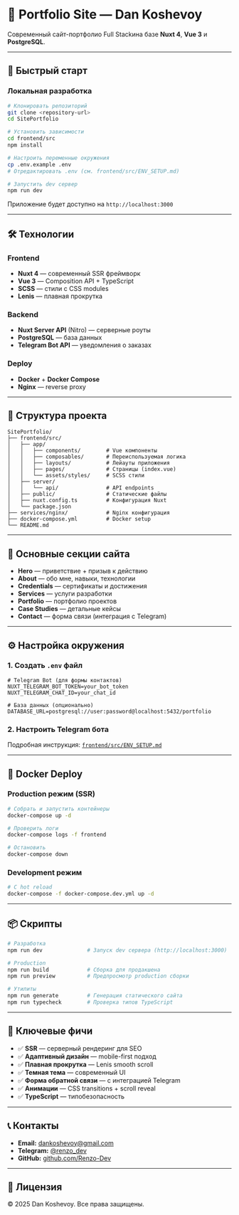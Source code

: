 # 💼 Portfolio Site — Dan Koshevoy

Современный сайт-портфолио Full Stackина базе **Nuxt 4**, **Vue 3** и **PostgreSQL**.

---

## 🚀 Быстрый старт

### Локальная разработка

```bash
# Клонировать репозиторий
git clone <repository-url>
cd SitePortfolio

# Установить зависимости
cd frontend/src
npm install

# Настроить переменные окружения
cp .env.example .env
# Отредактировать .env (см. frontend/src/ENV_SETUP.md)

# Запустить dev сервер
npm run dev
```

Приложение будет доступно на `http://localhost:3000`

---

## 🛠️ Технологии

### Frontend

- **Nuxt 4** — современный SSR фреймворк
- **Vue 3** — Composition API + TypeScript
- **SCSS** — стили с CSS modules
- **Lenis** — плавная прокрутка

### Backend

- **Nuxt Server API** (Nitro) — серверные роуты
- **PostgreSQL** — база данных
- **Telegram Bot API** — уведомления о заказах

### Deploy

- **Docker** + **Docker Compose**
- **Nginx** — reverse proxy

---

## 📁 Структура проекта

```
SitePortfolio/
├── frontend/src/
│   ├── app/
│   │   ├── components/        # Vue компоненты
│   │   ├── composables/       # Переиспользуемая логика
│   │   ├── layouts/           # Лейауты приложения
│   │   ├── pages/             # Страницы (index.vue)
│   │   └── assets/styles/     # SCSS стили
│   ├── server/
│   │   └── api/               # API endpoints
│   ├── public/                # Статические файлы
│   ├── nuxt.config.ts         # Конфигурация Nuxt
│   └── package.json
├── services/nginx/            # Nginx конфигурация
├── docker-compose.yml         # Docker setup
└── README.md
```

---

## 🎨 Основные секции сайта

- **Hero** — приветствие + призыв к действию
- **About** — обо мне, навыки, технологии
- **Credentials** — сертификаты и достижения
- **Services** — услуги разработки
- **Portfolio** — портфолио проектов
- **Case Studies** — детальные кейсы
- **Contact** — форма связи (интеграция с Telegram)

---

## ⚙️ Настройка окружения

### 1. Создать `.env` файл

```env
# Telegram Bot (для формы контактов)
NUXT_TELEGRAM_BOT_TOKEN=your_bot_token
NUXT_TELEGRAM_CHAT_ID=your_chat_id

# База данных (опционально)
DATABASE_URL=postgresql://user:password@localhost:5432/portfolio
```

### 2. Настроить Telegram бота

Подробная инструкция: [`frontend/src/ENV_SETUP.md`](frontend/src/ENV_SETUP.md)

---

## 🐳 Docker Deploy

### Production режим (SSR)

```bash
# Собрать и запустить контейнеры
docker-compose up -d

# Проверить логи
docker-compose logs -f frontend

# Остановить
docker-compose down
```

### Development режим

```bash
# С hot reload
docker-compose -f docker-compose.dev.yml up -d
```

---

## 📦 Скрипты

```bash
# Разработка
npm run dev              # Запуск dev сервера (http://localhost:3000)

# Production
npm run build            # Сборка для продакшена
npm run preview          # Предпросмотр production сборки

# Утилиты
npm run generate         # Генерация статического сайта
npm run typecheck        # Проверка типов TypeScript
```

---

## 🎯 Ключевые фичи

- ✅ **SSR** — серверный рендеринг для SEO
- ✅ **Адаптивный дизайн** — mobile-first подход
- ✅ **Плавная прокрутка** — Lenis smooth scroll
- ✅ **Темная тема** — современный UI
- ✅ **Форма обратной связи** — с интеграцией Telegram
- ✅ **Анимации** — CSS transitions + scroll reveal
- ✅ **TypeScript** — типобезопасность

---

## 📞 Контакты

- **Email:** dankoshevoy@gmail.com
- **Telegram:** [@renzo_dev](https://t.me/renzo_pw)
- **GitHub:** [github.com/Renzo-Dev](https://github.com/Renzo-Dev)

---

## 📄 Лицензия

© 2025 Dan Koshevoy. Все права защищены.
